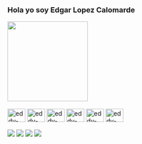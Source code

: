### Hola yo soy Edgar Lopez Calomarde

<div>
<a href="https://eddyzxq.github.io/">
  
  <img height="180cm" src="https://github-readme-stats.vercel.app/api//top-langs/?username=EddyZxQ&layout=compact&theme=react"/>
</a>
</div>

<div style = "displaY: inline_block"><br>
  <img align="center" alt="eddy-Js" height="30" width="40" src="https://cdn.jsdelivr.net/gh/devicons/devicon/icons/html5/html5-original.svg"/>
  <img align="center" alt="eddy-Js" height="30" width="40" src="https://cdn.jsdelivr.net/gh/devicons/devicon/icons/css3/css3-original.svg"/>
  <img align="center" alt="eddy-Js" height="30" width="40" src="https://cdn.jsdelivr.net/gh/devicons/devicon/icons/javascript/javascript-original.svg"/>
  <img align="center" alt="eddy-Js" height="30" width="40" src="https://cdn.jsdelivr.net/gh/devicons/devicon/icons/java/java-original.svg"/>
  <img align="center" alt="eddy-Js" height="30" width="40" src="https://cdn.jsdelivr.net/gh/devicons/devicon/icons/php/php-original.svg"/>
  <img align="center" alt="eddy-Js" height="30" width="40" src="https://cdn.jsdelivr.net/gh/devicons/devicon/icons/python/python-original.svg"/>

</div>
<br>

<div>
  <a href="https://www.instagram.com/eltete_edgar/"><img src="https://img.shields.io/badge/Instagram-E4405F?style=for-the-badge&logo=instagram&logoColor=white"></a>
  <a href="https://www.linkedin.com/in/edgar-lopez-calomarde-971966212/"><img src="https://img.shields.io/badge/LinkedIn-0077B5?style=for-the-badge&logo=linkedin&logoColor=white"></a>
  <a href="https://www.youtube.com/channel/UC24YlChAhyhIvPDZ3zL9Lug"><img src="https://img.shields.io/badge/YouTube-FF0000?style=for-the-badge&logo=youtube&logoColor=white"></a>
  <a href="https://paypal.me/eddyZxQ"><img src="https://img.shields.io/badge/PayPal-00457C?style=for-the-badge&logo=paypal&logoColor=white"></a>

</div>

<!--
**EddyZxQ/EddyZxQ** is a ✨ _special_ ✨ repository because its `README.md` (this file) appears on your GitHub profile.

Here are some ideas to get you started:

- 🔭 I’m currently working on ...
- 🌱 I’m currently learning ...
- 👯 I’m looking to collaborate on ...
- 🤔 I’m looking for help with ...
- 💬 Ask me about ...
- 📫 How to reach me: ...
- 😄 Pronouns: ...
- ⚡ Fun fact: ...
-->

